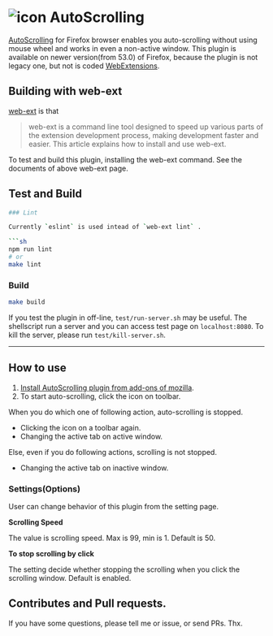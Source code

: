 ![icon][icon] AutoScrolling  
============================



[AutoScrolling] for Firefox browser enables you auto-scrolling without using
mouse wheel and works in even a non-active window. This plugin
is available on newer version(from 53.0) of Firefox, because the plugin is not
legacy one, but not is coded [WebExtensions].


## Building with web-ext

[web-ext] is that

> web-ext is a command line tool designed to speed up various parts of the
> extension development process, making development faster and easier. This
> article explains how to install and use web-ext.

To test and build this plugin, installing the web-ext command.  See the
documents of above web-ext page.

## Test and Build

```sh
### Lint

Currently `eslint` is used intead of `web-ext lint` .

```sh
npm run lint
# or
make lint
```


### Build

```sh
make build
```

If you test the plugin in off-line, `test/run-server.sh` may be useful.
The shellscript run a server and you can access test page on
`localhost:8080`. To kill the server, please run `test/kill-server.sh`.

---


## How to use

1. [Install AutoScrolling plugin from add-ons of mozilla][AutoScrolling].
2. To start auto-scrolling, click the icon on toolbar.

When you do which one of following action, auto-scrolling is stopped.

- Clicking the icon on a toolbar again.
- Changing the active tab on active window.

Else, even if you do following actions, scrolling is not stopped.

- Changing the active tab on inactive window.


### Settings(Options)

User can change behavior of this plugin from the setting page.

__Scrolling Speed__

The value is scrolling speed. Max is 99, min is 1. Default is 50.

__To stop scrolling by click__

The setting decide whether stopping the scrolling when you click the scrolling
window. Default is enabled.


## Contributes and Pull requests.

If you have some questions, please tell me or issue, or send PRs. Thx.


[AutoScrolling]: https://addons.mozilla.org/ja/firefox/addon/autoscrolling/
[WebExtensions]: https://developer.mozilla.org/en-US/Add-ons/WebExtensions
[icon]: https://addons.cdn.mozilla.net/user-media/addon_icons/840/840622-64.png
[web-ext]: https://developer.mozilla.org/en-US/Add-ons/WebExtensions/Getting_started_with_web-ext
